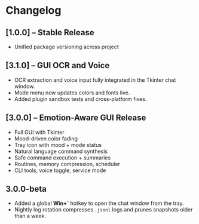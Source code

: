 # Changelog

## [1.0.0] – Stable Release
- Unified package versioning across project

## [3.1.0] – GUI OCR and Voice
- OCR extraction and voice input fully integrated in the Tkinter chat window.
- Mode menu now updates colors and fonts live.
- Added plugin sandbox tests and cross-platform fixes.

## [3.0.0] – Emotion-Aware GUI Release
- Full GUI with Tkinter
- Mood-driven color fading
- Tray icon with mood + mode status
- Natural language command synthesis
- Safe command execution + summaries
- Routines, memory compression, scheduler
- CLI tools, voice toggle, service mode

## 3.0.0-beta

- Added a global **Win+`** hotkey to open the chat window from the tray.
- Nightly log rotation compresses `.jsonl` logs and prunes snapshots older than a week.

